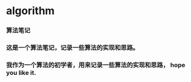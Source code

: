 # algorithm
  ### 算法笔记
  ### 这是一个算法笔记，记录一些算法的实现和思路。
  ### 我作为一个算法的初学者，用来记录一些算法的实现和思路， hope you like it.
